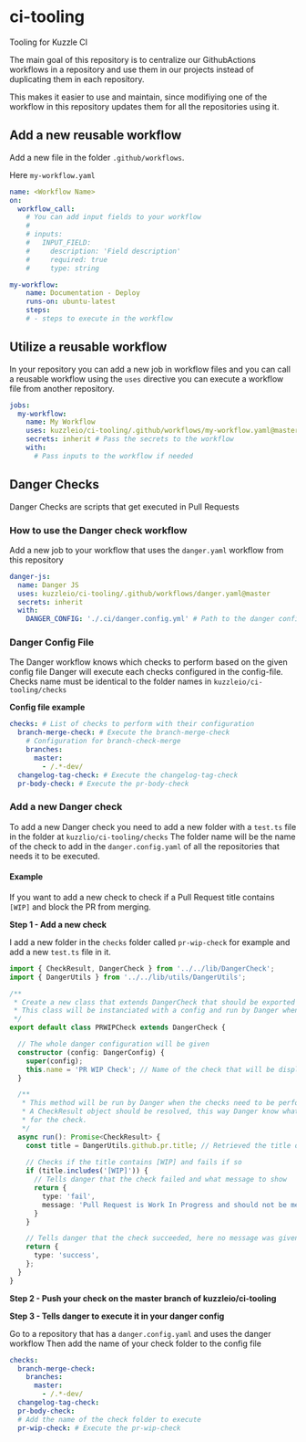 # ci-tooling
Tooling for Kuzzle CI

The main goal of this repository is to centralize our GithubActions workflows in a repository and use them in our
projects instead of duplicating them in each repository.

This makes it easier to use and maintain, since modifiying one of the workflow in this repository updates them for all
the repositories using it.

## Add a new reusable workflow

Add a new file in the folder `.github/workflows`.

Here `my-workflow.yaml`

```yaml
name: <Workflow Name>
on:
  workflow_call:
    # You can add input fields to your workflow
    # 
    # inputs:
    #   INPUT_FIELD:
    #     description: 'Field description'
    #     required: true
    #     type: string

my-workflow:
    name: Documentation - Deploy
    runs-on: ubuntu-latest
    steps:
    # - steps to execute in the workflow
```

## Utilize a reusable workflow 

In your repository you can add a new job in workflow files and you can call a reusable workflow
using the `uses` directive you can execute a workflow file from another repository.

```yaml
jobs:
  my-workflow:
    name: My Workflow
    uses: kuzzleio/ci-tooling/.github/workflows/my-workflow.yaml@master # Execute the workflow from the ci-tooling repository
    secrets: inherit # Pass the secrets to the workflow
    with:
      # Pass inputs to the workflow if needed
```

## Danger Checks

Danger Checks are scripts that get executed in Pull Requests

### How to use the Danger check workflow

Add a new job to your workflow that uses the `danger.yaml` workflow from this repository

```yaml
danger-js:
  name: Danger JS
  uses: kuzzleio/ci-tooling/.github/workflows/danger.yaml@master
  secrets: inherit
  with:
    DANGER_CONFIG: './.ci/danger.config.yml' # Path to the danger config to use (The file must be in the repository that calls the danger workflow)
```

### Danger Config File

The Danger workflow knows which checks to perform based on the given config file
Danger will execute each checks configured in the config-file.
Checks name must be identical to the folder names in `kuzzleio/ci-tooling/checks`

**Config file example**
```yaml
checks: # List of checks to perform with their configuration
  branch-merge-check: # Execute the branch-merge-check
    # Configuration for branch-check-merge
    branches:
      master:
        - /.*-dev/
  changelog-tag-check: # Execute the changelog-tag-check
  pr-body-check: # Execute the pr-body-check
```

### Add a new Danger check

To add a new Danger check you need to add a new folder with a `test.ts` file in the folder at `kuzzlio/ci-tooling/checks`
The folder name will be the name of the check to add in the `danger.config.yaml` of all the repositories that needs it to be executed.

#### Example
If you want to add a new check to check if a Pull Request title contains `[WIP]` and block the PR from merging.

**Step 1 - Add a new check**

I add a new folder in the `checks` folder called `pr-wip-check` for example and add a new `test.ts` file in it.

```ts
import { CheckResult, DangerCheck } from '../../lib/DangerCheck';
import { DangerUtils } from '../../lib/utils/DangerUtils';

/**
 * Create a new class that extends DangerCheck that should be exported by default
 * This class will be instanciated with a config and run by Danger when needed
 */
export default class PRWIPCheck extends DangerCheck {

  // The whole danger configuration will be given
  constructor (config: DangerConfig) {
    super(config);
    this.name = 'PR WIP Check'; // Name of the check that will be displayed
  }

  /**
   * This method will be run by Danger when the checks need to be performed
   * A CheckResult object should be resolved, this way Danger know what to output
   * for the check.
   */
  async run(): Promise<CheckResult> {
    const title = DangerUtils.github.pr.title; // Retrieved the title of the PR
    
    // Checks if the title contains [WIP] and fails if so
    if (title.includes('[WIP]')) {
      // Tells danger that the check failed and what message to show
      return {
        type: 'fail',
        message: 'Pull Request is Work In Progress and should not be merged'
      }
    }

    // Tells danger that the check succeeded, here no message was given but you could have given it one to show.
    return {
      type: 'success',
    };
  }
}
```

**Step 2 - Push your check on the master branch of kuzzleio/ci-tooling**

**Step 3 - Tells danger to execute it in your danger config**

Go to a repository that has a `danger.config.yaml` and uses the danger workflow
Then add the name of your check folder to the config file

```yaml
checks:
  branch-merge-check:
    branches:
      master:
        - /.*-dev/
  changelog-tag-check:
  pr-body-check:
  # Add the name of the check folder to execute
  pr-wip-check: # Execute the pr-wip-check
```